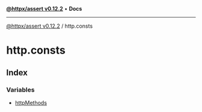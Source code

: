 [**@httpx/assert v0.12.2**](../README.md) • **Docs**

***

[@httpx/assert v0.12.2](../README.md) / http.consts

# http.consts

## Index

### Variables

- [httpMethods](variables/httpMethods.md)
